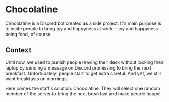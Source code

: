 # Chocolatine

Chocolatine is a Discord bot created as a side project. It's main purpose is to incite people to bring joy and happyness at work —joy and happyness being food, of course.

## Context

Until now, we used to punish people leaving their desk without locking their laptop by sending a message on Discord promissing to bring the next breakfast. Unfortunately, people start to get extra careful. And yet, we still want breakfasts on mornings.

Here comes the staff's solution: Chocolatine. They will select one random member of the server to bring the next breakfast and make people happy!
